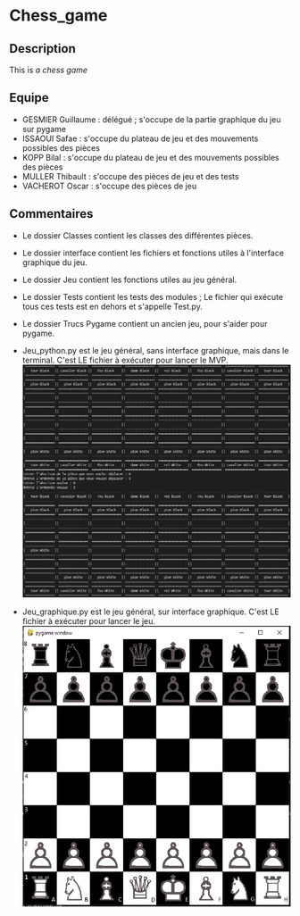 # Chess_game

## Description
This is *a chess game*

## Equipe
* GESMIER Guillaume : délégué ; s'occupe de la partie graphique du jeu sur pygame
* ISSAOUI Safae : s'occupe du plateau de jeu et des mouvements possibles des pièces
* KOPP Bilal : s'occupe du plateau de jeu et des mouvements possibles des pièces
* MULLER Thibault : s'occupe des pièces de jeu et des tests
* VACHEROT Oscar : s'occupe des pièces de jeu

## Commentaires
* Le dossier Classes contient les classes des différentes pièces.

* Le dossier interface contient les fichiers et fonctions utiles à l'interface graphique du jeu.

* Le dossier Jeu contient les fonctions utiles au jeu général.

* Le dossier Tests contient les tests des modules ; Le fichier qui exécute tous ces tests est en dehors et s'appelle Test.py.

* Le dossier Trucs Pygame contient un ancien jeu, pour s'aider pour pygame.

* Jeu_python.py est le jeu général, sans interface graphique, mais dans le terminal. C'est LE fichier à exécuter pour lancer le MVP.
![alt text](Photos_ReadMe/Jeu_Python.png)

* Jeu_graphique.py est le jeu général, sur interface graphique. C'est LE fichier à exécuter pour lancer le jeu.
![alt text](Photos_ReadMe/Jeu_Graphique.png)

